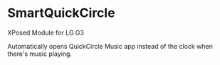 # SmartQuickCircle

XPosed Module for LG G3

Automatically opens QuickCircle Music app instead of the clock when there's music playing.
